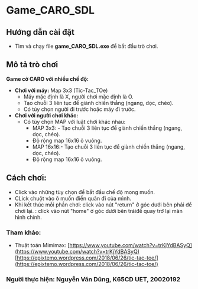 # Game_CARO_SDL

## Hướng dẫn cài đặt

- Tìm và chạy file **game_CARO_SDL.exe** để bắt đầu trò chơi.

## Mô tả trò chơi

**Game cờ CARO với nhiều chế độ:**

- **Chơi với máy:** Map 3x3 (Tic-Tac_TOe)
    - Máy mặc định là X, người chơi mặc định là O.
    - Tạo chuỗi 3 liên tục để giành chiến thắng (ngang, dọc, chéo).
    - Có tùy chọn người đi trước hoặc máy đi trước.
- **Chơi với người chơi khác:**
    - Có tùy chọn MAP với luật chơi khác nhau:
        - MAP 3x3: - Tạo chuỗi 3 liên tục để giành chiến thắng (ngang, dọc, chéo).
        - Độ rộng map 16x16 ô vuông.
        - MAP 16x16:- Tạo chuỗi 3 liên tục để giành chiến thắng (ngang, dọc, chéo).
        - Độ rộng map 16x16 ô vuông.

## Cách chơi:

- Click vào những tùy chọn để bắt đầu chế độ mong muốn.
- CLick chuột vào ô muốn điền quân đi của mình.
- Khi kết thúc mỗi phần chơi: click vào nút "return" ở góc dưới bên phải để chơi lại.
: click vào nút "home" ở góc dưới bên tráiđể quay trở lại màn hình chính.

### Tham khảo:

- Thuật toán Mimimax: [https://www.youtube.com/watch?v=trKjYdBASyQ](https://www.youtube.com/watch?v=trKjYdBASyQ)
[https://epixtemo.wordpress.com/2018/06/26/tic-tac-toe/](https://epixtemo.wordpress.com/2018/06/26/tic-tac-toe/)

### Người thực hiện: Nguyễn Văn Dũng, K65CD UET, 20020192
